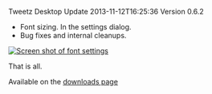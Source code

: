 Tweetz Desktop Update
2013-11-12T16:25:36
Version 0.6.2

  * Font sizing. In the settings dialog.
  * Bug fixes and internal cleanups.

[![Screen shot of font settings](/content/images/blog/Windows-Live-Writer/Tweetz-Desktop-Update_A087/image_thumb_1.png)](/content/images/blog/Windows-Live-Writer/Tweetz-Desktop-Update_A087/image_4.png)

That is all.

Available on the [downloads page](/downloads)
